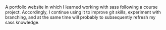 A portfolio website in which I learned working with sass following a course project. Accordingly, I continue using it to improve git skills, experiment with branching, and at the same time will probably to subsequently refresh my sass knowledge.
